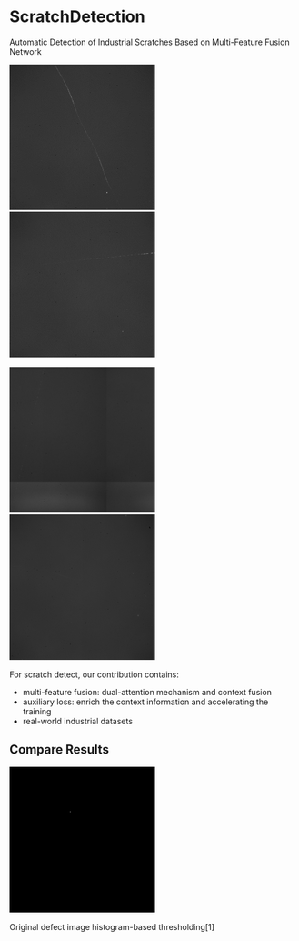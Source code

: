 # ScratchDetection

Automatic Detection of Industrial Scratches Based on Multi-Feature Fusion Network

<img src="https://github.com/love6tao/ScratchDetection/blob/master/GIF/image19.GIF" width="256"/> <img src="https://github.com/love6tao/ScratchDetection/blob/master/GIF/image20.GIF" width="256"/> 


<img src="https://github.com/love6tao/ScratchDetection/blob/master/GIF/image21.GIF" width="256"/> <img src="https://github.com/love6tao/ScratchDetection/blob/master/GIF/image22.GIF" width="256"/> 


For scratch detect, our contribution contains:

* multi-feature fusion: dual-attention mechanism and context fusion
* auxiliary loss: enrich the context information and accelerating the training
* real-world industrial datasets

## Compare Results

<res src="https://github.com/love6tao/ScratchDetection/blob/master/compare%20results/soureimage_1.bmp" width="256"/> <img src="https://github.com/love6tao/ScratchDetection/blob/master/compare%20results/%E8%B0%B7%E5%BA%95%E6%9C%80%E5%B0%8F%E5%80%BC.jpg" width="256"/> 

Original defect image                                                                           histogram-based thresholding[1]


